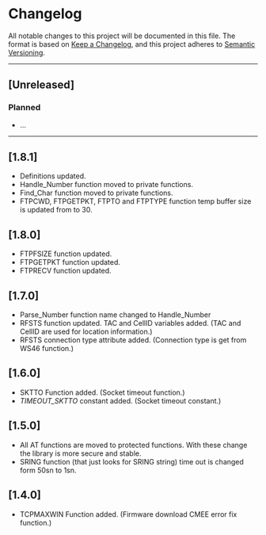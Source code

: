 # Changelog

All notable changes to this project will be documented in this file. The format is based on [Keep a Changelog](https://keepachangelog.com/en/1.0.0/), and this project adheres to [Semantic Versioning](https://semver.org/spec/v2.0.0.html).

---

## [Unreleased]

### Planned

- ...

---

## [1.8.1]

- Definitions updated.
- Handle_Number function moved to private functions.
- Find_Char function moved to private functions.
- FTPCWD, FTPGETPKT, FTPTO and FTPTYPE function temp buffer size is updated from to 30.

## [1.8.0]

- FTPFSIZE function updated.
- FTPGETPKT function updated.
- FTPRECV function updated.

## [1.7.0]

- Parse_Number function name changed to Handle_Number
- RFSTS function updated. TAC and CellID variables added. (TAC and CellID are used for location information.)
- RFSTS connection type attribute added. (Connection type is get from WS46 function.)

## [1.6.0]

- SKTTO Function added. (Socket timeout function.)
- _TIMEOUT_SKTTO_ constant added. (Socket timeout constant.)

## [1.5.0]

- All AT functions are moved to protected functions. With these change the library is more secure and stable.
- SRING function (that just looks for SRING string) time out is changed form 50sn to 1sn.

## [1.4.0]

- TCPMAXWIN Function added. (Firmware download CMEE error fix function.)
